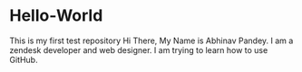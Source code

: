 # Hello-World
This is my first test repository
Hi There,
My Name is Abhinav Pandey. I am a zendesk developer and web designer. I am trying to learn how to use GitHub.
